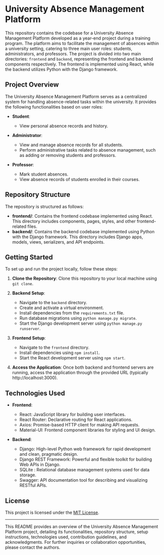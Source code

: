 # University Absence Management Platform

This repository contains the codebase for a University Absence Management Platform developed as a year-end project during a training program. The platform aims to facilitate the management of absences within a university setting, catering to three main user roles: students, administrators, and professors. The project is divided into two main directories: `frontend` and `backend`, representing the frontend and backend components respectively. The frontend is implemented using React, while the backend utilizes Python with the Django framework.

## Project Overview

The University Absence Management Platform serves as a centralized system for handling absence-related tasks within the university. It provides the following functionalities based on user roles:

- **Student**:
  - View personal absence records and history.
- **Administrator**:

  - View and manage absence records for all students.
  - Perform administrative tasks related to absence management, such as adding or removing students and professors.

- **Professor**:
  - Mark student absences.
  - View absence records of students enrolled in their courses.

## Repository Structure

The repository is structured as follows:

- **frontend/**: Contains the frontend codebase implemented using React. This directory includes components, pages, styles, and other frontend-related files.
- **backend/**: Contains the backend codebase implemented using Python with the Django framework. This directory includes Django apps, models, views, serializers, and API endpoints.

## Getting Started

To set up and run the project locally, follow these steps:

1. **Clone the Repository**: Clone this repository to your local machine using `git clone`.

2. **Backend Setup**:

   - Navigate to the `backend` directory.
   - Create and activate a virtual environment.
   - Install dependencies from the `requirements.txt` file.
   - Run database migrations using `python manage.py migrate`.
   - Start the Django development server using `python manage.py runserver`.

3. **Frontend Setup**:

   - Navigate to the `frontend` directory.
   - Install dependencies using `npm install`.
   - Start the React development server using `npm start`.

4. **Access the Application**: Once both backend and frontend servers are running, access the application through the provided URL (typically http://localhost:3000).

## Technologies Used

- **Frontend**:

  - React: JavaScript library for building user interfaces.
  - React Router: Declarative routing for React applications.
  - Axios: Promise-based HTTP client for making API requests.
  - Material-UI: Frontend component libraries for styling and UI design.

- **Backend**:
  - Django: High-level Python web framework for rapid development and clean, pragmatic design.
  - Django REST Framework: Powerful and flexible toolkit for building Web APIs in Django.
  - SQLite : Relational database management systems used for data storage.
  - Swagger: API documentation tool for describing and visualizing RESTful APIs.

## License

This project is licensed under the [MIT License](LICENSE).

---

This README provides an overview of the University Absence Management Platform project, detailing its functionalities, repository structure, setup instructions, technologies used, contribution guidelines, and acknowledgments. For further inquiries or collaboration opportunities, please contact the authors.

